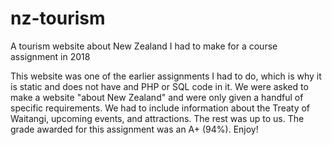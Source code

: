 # nz-tourism
A tourism website about New Zealand I had to make for a course assignment in 2018

This website was one of the earlier assignments I had to do, which is why it is static and does not have and PHP or SQL code in it. We were asked to make a website "about New Zealand" and were only given a handful of specific requirements. We had to include information about the Treaty of Waitangi, upcoming events, and attractions. The rest was up to us.
The grade awarded for this assignment was an A+ (94%).
Enjoy!
